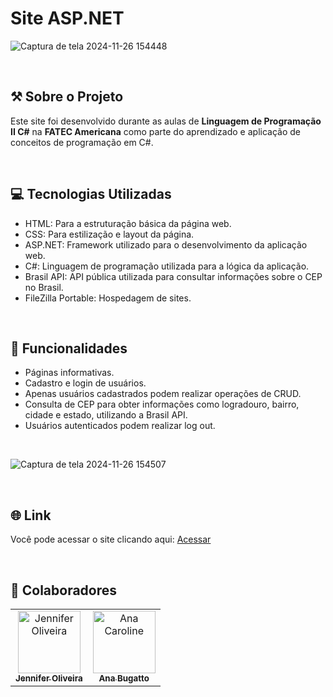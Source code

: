 # Site ASP.NET


![Captura de tela 2024-11-26 154448](https://github.com/user-attachments/assets/7b92e82c-36d8-468a-acc0-4d3cef3c1f1c)<br>

<br>

## ⚒️ Sobre o Projeto

Este site foi desenvolvido durante as aulas de **Linguagem de Programação II C#** na **FATEC Americana** como parte do aprendizado e aplicação de conceitos de programação em C#.

<br>

## 💻 Tecnologias Utilizadas

- HTML: Para a estruturação básica da página web.
- CSS: Para estilização e layout da página.
- ASP.NET: Framework utilizado para o desenvolvimento da aplicação web.
- C#: Linguagem de programação utilizada para a lógica da aplicação.
- Brasil API: API pública utilizada para consultar informações sobre o CEP no Brasil.
- FileZilla Portable: Hospedagem de sites.

<br>

## 🔧 Funcionalidades

- Páginas informativas.
- Cadastro e login de usuários.
- Apenas usuários cadastrados podem realizar operações de CRUD.
- Consulta de CEP para obter informações como logradouro, bairro, cidade e estado, utilizando a Brasil API.
- Usuários autenticados podem realizar log out.

<br>

![Captura de tela 2024-11-26 154507](https://github.com/user-attachments/assets/f99a313a-fe0e-4b9b-9d1e-ef3a335dbbea)

<br>

## 🌐 Link

Você pode acessar o site clicando aqui: [Acessar](http://anacarolinee.somee.com/ADS.aspx)

<br>

## 🎲 Colaboradores

<table>
  <tr>
    <td align="center">
      <a href="#" title="defina o título do link">
        <img src="https://avatars.githubusercontent.com/u/104114717?v=4" width="100px;" alt="Jennifer Oliveira"/><br>
        <sub>
          <b>Jennifer Oliveira</b>
        </sub>
      </a>
    </td>
    <td align="center">
      <a href="#" title="defina o título do link">
        <img src="https://avatars.githubusercontent.com/u/159071304?v=4" width="100px;" alt="Ana Caroline"/><br>
        <sub>
          <b>Ana Bugatto</b>
        </sub>
      </a>
    </td>
  </tr>
</table>
